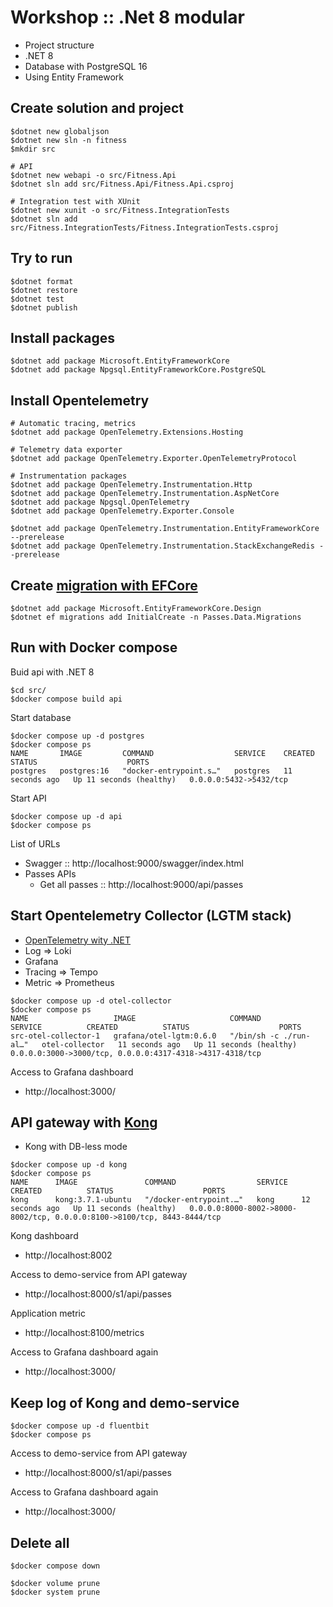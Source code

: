 # Workshop :: .Net 8 modular
* Project structure
* .NET 8
* Database with PostgreSQL 16
* Using Entity Framework

## Create solution and project
```
$dotnet new globaljson
$dotnet new sln -n fitness
$mkdir src

# API
$dotnet new webapi -o src/Fitness.Api
$dotnet sln add src/Fitness.Api/Fitness.Api.csproj

# Integration test with XUnit
$dotnet new xunit -o src/Fitness.IntegrationTests
$dotnet sln add src/Fitness.IntegrationTests/Fitness.IntegrationTests.csproj
```

## Try to run
```
$dotnet format
$dotnet restore
$dotnet test
$dotnet publish
```

## Install packages
```
$dotnet add package Microsoft.EntityFrameworkCore
$dotnet add package Npgsql.EntityFrameworkCore.PostgreSQL
```

## Install Opentelemetry
```
# Automatic tracing, metrics
$dotnet add package OpenTelemetry.Extensions.Hosting

# Telemetry data exporter
$dotnet add package OpenTelemetry.Exporter.OpenTelemetryProtocol

# Instrumentation packages
$dotnet add package OpenTelemetry.Instrumentation.Http
$dotnet add package OpenTelemetry.Instrumentation.AspNetCore
$dotnet add package Npgsql.OpenTelemetry
$dotnet add package OpenTelemetry.Exporter.Console

$dotnet add package OpenTelemetry.Instrumentation.EntityFrameworkCore --prerelease
$dotnet add package OpenTelemetry.Instrumentation.StackExchangeRedis --prerelease
```

## Create [migration with EFCore](https://learn.microsoft.com/en-us/ef/core/managing-schemas/migrations/?tabs=dotnet-core-cli)
```
$dotnet add package Microsoft.EntityFrameworkCore.Design
$dotnet ef migrations add InitialCreate -n Passes.Data.Migrations
```

## Run with Docker compose

Buid api with .NET 8
```
$cd src/
$docker compose build api
```

Start database
```
$docker compose up -d postgres
$docker compose ps
NAME       IMAGE         COMMAND                  SERVICE    CREATED          STATUS                    PORTS
postgres   postgres:16   "docker-entrypoint.s…"   postgres   11 seconds ago   Up 11 seconds (healthy)   0.0.0.0:5432->5432/tcp
```

Start API
```
$docker compose up -d api
$docker compose ps
```

List of URLs
* Swagger :: http://localhost:9000/swagger/index.html
* Passes APIs
    * Get all passes :: http://localhost:9000/api/passes


## Start Opentelemetry Collector (LGTM stack)
* [OpenTelemetry wity .NET](https://opentelemetry.io/docs/languages/net/getting-started/)
* Log => Loki
* Grafana
* Tracing => Tempo
* Metric => Prometheus

```
$docker compose up -d otel-collector
$docker compose ps
NAME                   IMAGE                     COMMAND                  SERVICE          CREATED          STATUS                    PORTS
src-otel-collector-1   grafana/otel-lgtm:0.6.0   "/bin/sh -c ./run-al…"   otel-collector   11 seconds ago   Up 11 seconds (healthy)   0.0.0.0:3000->3000/tcp, 0.0.0.0:4317-4318->4317-4318/tcp
```

Access to Grafana dashboard
* http://localhost:3000/


## API gateway with [Kong](https://konghq.com/products/kong-gateway)
* Kong with DB-less mode

```
$docker compose up -d kong
$docker compose ps
NAME      IMAGE               COMMAND                  SERVICE   CREATED          STATUS                    PORTS
kong      kong:3.7.1-ubuntu   "/docker-entrypoint.…"   kong      12 seconds ago   Up 11 seconds (healthy)   0.0.0.0:8000-8002->8000-8002/tcp, 0.0.0.0:8100->8100/tcp, 8443-8444/tcp
```

Kong dashboard
* http://localhost:8002

Access to demo-service from API gateway
* http://localhost:8000/s1/api/passes

Application metric
* http://localhost:8100/metrics

Access to Grafana dashboard again
* http://localhost:3000/

## Keep log of Kong and demo-service
```
$docker compose up -d fluentbit
$docker compose ps
```

Access to demo-service from API gateway
* http://localhost:8000/s1/api/passes

Access to Grafana dashboard again
* http://localhost:3000/

## Delete all
```
$docker compose down

$docker volume prune
$docker system prune
```